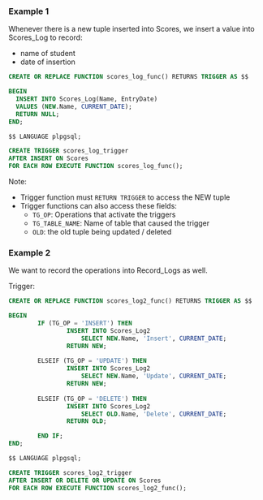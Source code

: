 ### Example 1

Whenever there is a new tuple inserted into Scores, we insert a value into Scores_Log to record:
- name of student
- date of insertion

```sql
CREATE OR REPLACE FUNCTION scores_log_func() RETURNS TRIGGER AS $$

BEGIN
  INSERT INTO Scores_Log(Name, EntryDate)
  VALUES (NEW.Name, CURRENT_DATE);
  RETURN NULL;
END;

$$ LANGUAGE plpgsql;
```

```sql
CREATE TRIGGER scores_log_trigger
AFTER INSERT ON Scores
FOR EACH ROW EXECUTE FUNCTION scores_log_func();
```

Note:
- Trigger function must `RETURN TRIGGER` to access the NEW tuple
- Trigger functions can also access these fields:
	- `TG_OP`: Operations that activate the triggers
	- `TG_TABLE_NAME`: Name of table that caused the trigger 
	- `OLD`: the old tuple being updated / deleted

### Example 2

We want to record the operations into Record_Logs as well.

Trigger:

```sql
CREATE OR REPLACE FUNCTION scores_log2_func() RETURNS TRIGGER AS $$

BEGIN
        IF (TG_OP = 'INSERT') THEN
                INSERT INTO Scores_Log2 
	                SELECT NEW.Name, 'Insert', CURRENT_DATE;
                RETURN NEW;
                
        ELSEIF (TG_OP = 'UPDATE') THEN
                INSERT INTO Scores_Log2 
	                SELECT NEW.Name, 'Update', CURRENT_DATE;
                RETURN NEW;
                
        ELSEIF (TG_OP = 'DELETE') THEN
                INSERT INTO Scores_Log2 
	                SELECT OLD.Name, 'Delete', CURRENT_DATE;
                RETURN OLD;

        END IF;
END;

$$ LANGUAGE plpgsql;
```

```sql
CREATE TRIGGER scores_log2_trigger
AFTER INSERT OR DELETE OR UPDATE ON Scores
FOR EACH ROW EXECUTE FUNCTION scores_log2_func();
```